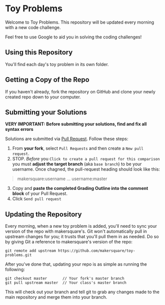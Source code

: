 Toy Problems
============
Welcome to Toy Problems. This repository will be updated every morning with a new
code challenge.

Feel free to use Google to aid you in solving the coding challenges!

Using this Repository
---------------------
You'll find each day's toy problem in its own folder.

Getting a Copy of the Repo
--------------------------
If you haven't already, fork the repository on GitHub and clone your newly created
repo down to your computer. 

Submitting your Solutions
-------------------------
**VERY IMPORTANT: Before submitting your solutions, find and fix all syntax errors**

Solutions are submitted via [Pull Request](https://help.github.com/articles/using-pull-requests). Follow these steps:

1. From **your fork**, select `Pull Requests` and then create a `New pull request`. 
2. STOP. *Before* you `Click to create a pull request for this comparison` you must **adjust the target branch** (aka `base branch`) to be your username. Once chagned, the pull-request heading should look like this:

  > makersquare:username ... username:master

3. Copy and **paste the completed Grading Outline into the comment block** of your Pull Request.
4. Click `Send pull request`

Updating the Repository
-----------------------
Every morning, when a new toy problem is added, you'll need to sync your version of
the repo with makersquare's. Git won't automatically pull in upstream changes for
you; it trusts that you'll pull them in as needed. Do so by giving Git a reference
to makersquare's version of the repo:

    git remote add upstream https://github.com/makersquare/toy-problems.git

After you've done that, updating your repo is as simple as running the following:

    git checkout master       // Your fork's master branch
    git pull upstream master  // Your class's master branch

This will check out your branch and tell git to grab any changes made to the main
repository and merge them into your branch.
